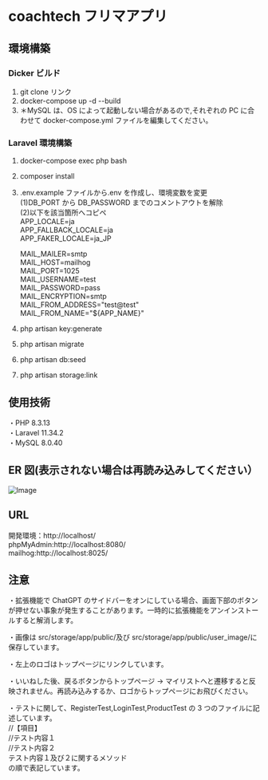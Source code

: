 # coachtech フリマアプリ

## 環境構築

### Dicker ビルド

1. git clone リンク
2. docker-compose up -d --build
3. ＊MySQL は、OS によって起動しない場合があるので,それぞれの PC に合わせて docker-compose.yml ファイルを編集してください。

### Laravel 環境構築

1. docker-compose exec php bash
2. composer install
3. .env.example ファイルから.env を作成し、環境変数を変更  
   (1)DB_PORT から DB_PASSWORD までのコメントアウトを解除  
   (2)以下を該当箇所へコピペ  
   APP_LOCALE=ja  
   APP_FALLBACK_LOCALE=ja  
   APP_FAKER_LOCALE=ja_JP

   MAIL_MAILER=smtp  
   MAIL_HOST=mailhog  
   MAIL_PORT=1025  
   MAIL_USERNAME=test  
   MAIL_PASSWORD=pass  
   MAIL_ENCRYPTION=smtp  
   MAIL_FROM_ADDRESS="test@test"  
   MAIL_FROM_NAME="${APP_NAME}"

4. php artisan key:generate
5. php artisan migrate
6. php artisan db:seed
7. php artisan storage:link

## 使用技術

・PHP 8.3.13  
・Laravel 11.34.2  
・MySQL 8.0.40

## ER 図(表示されない場合は再読み込みしてください）

![Image](https://github.com/user-attachments/assets/834a0450-e336-483e-a78e-0e995a0ae82b)

## URL

開発環境：http://localhost/  
phpMyAdmin:http://localhost:8080/  
mailhog:http://localhost:8025/

## 注意

・拡張機能で ChatGPT のサイドバーをオンにしている場合、画面下部のボタンが押せない事象が発生することがあります。一時的に拡張機能をアンインストールすると解消します。

・画像は src/storage/app/public/及び src/storage/app/public/user_image/に保存しています。

・左上のロゴはトップページにリンクしています。

・いいねした後、戻るボタンからトップページ → マイリストへと遷移すると反映されません。再読み込みするか、ロゴからトップページにお飛びください。

・テストに関して、RegisterTest,LoginTest,ProductTest の 3 つのファイルに記述しています。  
//【項目】  
//テスト内容１  
//テスト内容２  
テスト内容１及び２に関するメソッド  
の順で表記しています。
